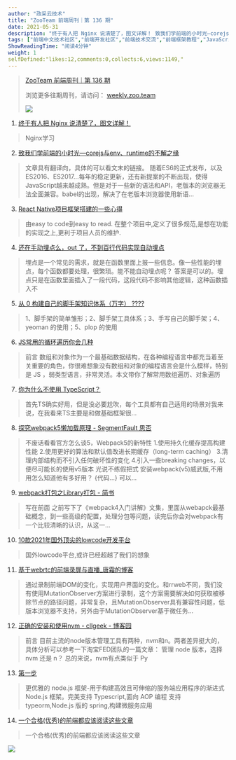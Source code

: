 ```yaml
---
author: "政采云技术"
title: "ZooTeam 前端周刊｜第 136 期"
date: 2021-05-31
description: "终于有人把 Nginx 说清楚了，图文详解！ 致我们学前端的小时光—corejs与env、runtime的不解之缘 React Native项目框架搭建的一些心得 还在手动埋点么，out 了，不到百行"
tags: ["前端中文技术社区","前端开发社区","前端技术交流","前端框架教程","JavaScript 学习资源","CSS 技巧与最佳实践","HTML5 最新动态","前端工程师职业发展","开源前端项目","前端技术趋势"]
ShowReadingTime: "阅读4分钟"
weight: 1
selfDefined:"likes:12,comments:0,collects:6,views:1149,"
---
```

> [ZooTeam 前端周刊｜第 136 期](https://link.juejin.cn?target=https%3A%2F%2Fweekly.zoo.team%2Fdetail%2F136 "https://weekly.zoo.team/detail/136")
> 
> 浏览更多往期周刊，请访问： [weekly.zoo.team](https://link.juejin.cn?target=https%3A%2F%2Fweekly.zoo.team "https://weekly.zoo.team")
> 
> ![](/images/jueJin/9adb3b8757d8487.png)

1.  [终于有人把 Nginx 说清楚了，图文详解！](https://link.juejin.cn?target=https%3A%2F%2Fmp.weixin.qq.com%2Fs%2FvZkXcMOOWu0tsZ_5a6gtew "https://mp.weixin.qq.com/s/vZkXcMOOWu0tsZ_5a6gtew")

> Nginx学习

2.  [致我们学前端的小时光—corejs与env、runtime的不解之缘](https://juejin.cn/post/6844903849853976590 "https://juejin.cn/post/6844903849853976590")

> 文章具有翻译向，具体的可以看文末的链接。 随着ES6的正式发布，以及ES2016、ES2017...每年的稳定更新，还有新提案的不断出现，使得JavaScript越来越成熟。但是对于一些新的语法和API，老版本的浏览器无法全面兼容。babel的出现，解决了在老版本浏览器使用新语…

3.  [React Native项目框架搭建的一些心得](https://juejin.cn/post/6966080062168760327 "https://juejin.cn/post/6966080062168760327")

> 由easy to code到easy to read. 在整个项目中,定义了很多规范,是想在功能的实现之上,更利于项目人员的维护.

4.  [还在手动埋点么，out 了，不到百行代码实现自动埋点](https://juejin.cn/post/6966216905208102949 "https://juejin.cn/post/6966216905208102949")

> 埋点是一个常见的需求，就是在函数里面上报一些信息。像一些性能的埋点，每个函数都要处理，很繁琐。能不能自动埋点呢？ 答案是可以的。埋点只是在函数里面插入了一段代码，这段代码不影响其他逻辑，这种函数插入不

5.  [从 0 构建自己的脚手架知识体系（万字） ????](https://juejin.cn/post/6966119324478079007#heading-21 "https://juejin.cn/post/6966119324478079007#heading-21")

> 1、脚手架的简单雏形；2、脚手架工具体系；3、手写自己的脚手架；4、yeoman 的使用；5、plop 的使用

6.  [JS常用的循环遍历你会几种](https://juejin.cn/post/6966390357005172773#comment "https://juejin.cn/post/6966390357005172773#comment")

> 前言 数组和对象作为一个最基础数据结构，在各种编程语言中都充当着至关重要的角色，你很难想象没有数组和对象的编程语言会是什么模样，特别是 JS ，弱类型语言，非常灵活。本文带你了解常用数组遍历、对象遍历

7.  [你为什么不使用 TypeScript？](https://link.juejin.cn?target=https%3A%2F%2Fwww.zhihu.com%2Fquestion%2F273619114%2Fanswer%2F1907885114 "https://www.zhihu.com/question/273619114/answer/1907885114")

> 首先TS确实好用，但是没必要尬吹，每个工具都有自己适用的场景对我来说，在我看来TS主要是和做基础框架很…

8.  [探究webpack5懒加载原理 - SegmentFault 思否](https://link.juejin.cn?target=https%3A%2F%2Fsegmentfault.com%2Fa%2F1190000020233387 "https://segmentfault.com/a/1190000020233387")

> 不废话看看官方怎么谈5，Webpack5的新特性 1.使用持久化缓存提高构建性能 2.使用更好的算法和默认值改进长期缓存（long-term caching） 3.清理内部结构而不引入任何破坏性的变化 4.引入一些breaking changes，以便尽可能长的使用v5版本 光说不练假把式 安装webpack(v5)威武版,不用用怎么知道他有多好用？ {代码...} 可以...

9.  [webpack打包之Library打包 - 简书](https://link.juejin.cn?target=https%3A%2F%2Fwww.jianshu.com%2Fp%2Fd3194d82bdfb "https://www.jianshu.com/p/d3194d82bdfb")

> 写在前面 之前写下了《webpack4入门讲解》文集，里面从webapck最基础概念，到一些高级的配置，处理分包等问题，读完后你会对webpack有一个比较清晰的认识，从这一...

10.  [10款2021年国外顶尖的lowcode开发平台](https://link.juejin.cn?target=https%3A%2F%2Fmp.weixin.qq.com%2Fs%2Fasve-Hocy1bCksvExRzQeg "https://mp.weixin.qq.com/s/asve-Hocy1bCksvExRzQeg")

> 国外lowcode平台,或许已经超越了我们的想象

11.  [基于webrtc的前端录屏与直播\_唐霜的博客](https://link.juejin.cn?target=https%3A%2F%2Fwww.tangshuang.net%2F8002.html "https://www.tangshuang.net/8002.html")

> 通过录制前端DOM的变化，实现用户界面的变化。和rrweb不同，我们没有使用MutationObserver方案进行录制，这个方案需要解决如何获取被移除节点的路径问题，非常复杂，且MutationObserver具有兼容性问题，低版本浏览器不支持，另外由于MutationObserver基于微任务...

12.  [正确的安装和使用nvm - cllgeek - 博客园](https://link.juejin.cn?target=https%3A%2F%2Fwww.cnblogs.com%2Fcllgeek%2Fp%2F6076280.html "https://www.cnblogs.com/cllgeek/p/6076280.html")

> 前言 目前主流的node版本管理工具有两种，nvm和n。两者差异挺大的，具体分析可以参考一下淘宝FED团队的一篇文章： 管理 node 版本，选择 nvm 还是 n？ 总的来说，nvm有点类似于 Py

13.  [第一步](https://link.juejin.cn?target=https%3A%2F%2Fdocs.nestjs.cn%2F6%2Ffirststeps "https://docs.nestjs.cn/6/firststeps")

> 更优雅的 node.js 框架-用于构建高效且可伸缩的服务端应用程序的渐进式 Node.js 框架。完美支持 Typescript,面向 AOP 编程 支持 typeorm,Node.js 版的 spring,构建微服务应用

14.  [一个合格(优秀)的前端都应该阅读这些文章](https://juejin.cn/post/6844903896637259784#heading-5 "https://juejin.cn/post/6844903896637259784#heading-5")

> 一个合格(优秀)的前端都应该阅读这些文章

![](/images/jueJin/122181632da54d7.png)